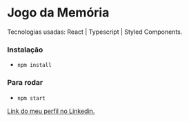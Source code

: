 # Jogo da Memória

Tecnologias usadas: React | Typescript | Styled Components.

### Instalação
- `npm install`

### Para rodar 
- `npm start`

[Link do meu perfil no Linkedin.](https://www.linkedin.com/in/felipe-moises-4a1b58248/) 
